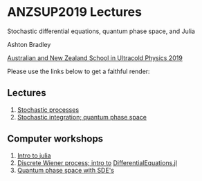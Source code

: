 # ANZSUP2019 Lectures
Stochastic differential equations, quantum phase space, and Julia

Ashton Bradley

[Australian and New Zealand School in Ultracold Physics 2019](https://www.otago.ac.nz/dodd-walls/events/anzsup/index.html)

Please use the links below to get a faithful render:

## Lectures 

1. [Stochastic processes](https://nbviewer.jupyter.org/github/AshtonSBradley/ANZSUP19_Stochastic/blob/master/Lecture%201.ipynb?flush_cache=true)
2. [Stochastic integration; quantum phase space](https://nbviewer.jupyter.org/github/AshtonSBradley/ANZSUP19_Stochastic/blob/master/Lecture%202.ipynb?flush_cache=true)

## Computer workshops 

1. [Intro to julia](https://nbviewer.jupyter.org/github/AshtonSBradley/ANZSUP19_Stochastic/blob/master/Workshop1.ipynb?flush_cache=true)
2. [Discrete Wiener process; intro to](https://nbviewer.jupyter.org/github/AshtonSBradley/ANZSUP19_Stochastic/blob/master/Workshop2.ipynb?flush_cache=true) [DifferentialEquations.jl](https://github.com/JuliaDiffEq/DifferentialEquations.jl)
3. [Quantum phase space with SDE's](https://nbviewer.jupyter.org/github/AshtonSBradley/ANZSUP19_Stochastic/blob/master/Workshop3.ipynb?flush_cache=true)

